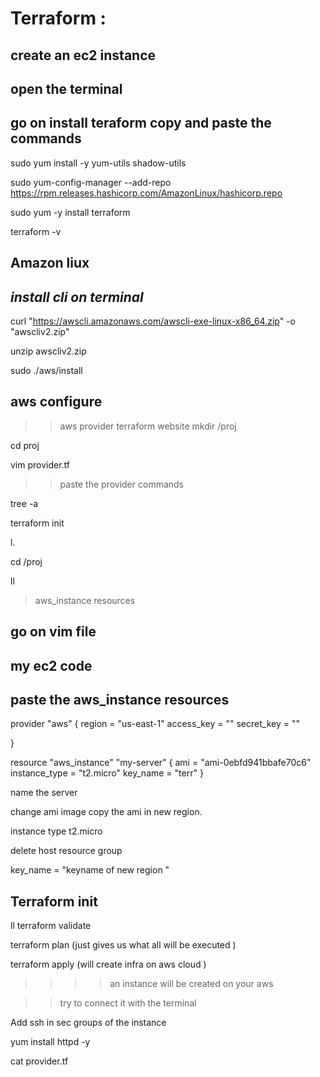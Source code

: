 # Terraform :

## create an ec2 instance 
## open the terminal 
## go on install teraform copy and paste the commands 
sudo yum install -y yum-utils shadow-utils

sudo yum-config-manager --add-repo https://rpm.releases.hashicorp.com/AmazonLinux/hashicorp.repo

sudo yum -y install terraform

terraform -v

## Amazon liux
## *install cli on terminal*
curl "https://awscli.amazonaws.com/awscli-exe-linux-x86_64.zip" -o "awscliv2.zip"

unzip awscliv2.zip

sudo ./aws/install

## aws configure 

>> aws provider terraform website
mkdir /proj

cd proj 

vim provider.tf

>> paste the provider commands

tree -a

terraform init

l.

cd /proj

ll

> aws_instance resources

## go on vim file 

## my ec2 code 
## paste the aws_instance resources
provider "aws" {
  region     = "us-east-1"
  access_key = ""
  secret_key = ""
 
}
 
resource "aws_instance" "my-server" {
  ami                     = "ami-0ebfd941bbafe70c6"
  instance_type           = "t2.micro"
  key_name                = "terr"
}

name the server 

change ami image copy the ami in new region.

instance type t2.micro

delete host resource group

key_name = "keyname of new region "

## Terraform init  
ll
terraform validate

terraform plan (just gives us what all will be executed )

terraform apply  (will create infra on aws cloud ) 

 >>>> an instance will be created on your aws

>> try to connect it with the terminal

Add ssh in sec groups of the instance

yum install httpd -y

cat provider.tf 

